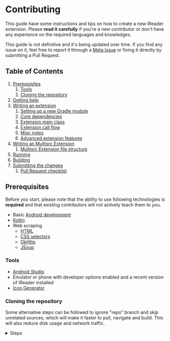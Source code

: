 # Contributing

This guide have some instructions and tips on how to create a new IReader extension. Please **read it carefully** if you're a new contributor or don't have any experience on the required languages and knowledges.

This guide is not definitive and it's being updated over time. If you find any issue on it, feel free to report it through a [Meta Issue](https://github.com/IReaderorg/IReader-extensions/issues/new?assignees=&labels=Meta+request&template=request_meta.yml) or fixing it directly by submitting a Pull Request.

## Table of Contents

1. [Prerequisites](#prerequisites)
    1. [Tools](#tools)
    2. [Cloning the repository](#cloning-the-repository)
2. [Getting help](#getting-help)
3. [Writing an extension](#writing-an-extension)
    1. [Setting up a new Gradle module](#setting-up-a-new-gradle-module)
    2. [Core dependencies](#core-dependencies)
    3. [Extension main class](#extension-main-class)
    4. [Extension call flow](#extension-call-flow)
    5. [Misc notes](#misc-notes)
    6. [Advanced extension features](#advanced-extension-features)
4. [Writing an Multisrc Extension](#writing-an-multisrc-extension)
    1. [Multisrc  Extension file structure](#multisrc-extension-file-structure)
5. [Running](#running)
6. [Building](#building)
6. [Submitting the changes](#submitting-the-changes)
    1. [Pull Request checklist](#pull-request-checklist)

## Prerequisites

Before you start, please note that the ability to use following technologies is **required** and that existing contributors will not actively teach them to you.

- Basic [Android development](https://developer.android.com/)
- [Kotlin](https://kotlinlang.org/)
- Web scraping
    - [HTML](https://developer.mozilla.org/en-US/docs/Web/HTML)
    - [CSS selectors](https://developer.mozilla.org/en-US/docs/Web/CSS/CSS_Selectors)
    - [OkHttp](https://square.github.io/okhttp/)
    - [JSoup](https://jsoup.org/)

### Tools

- [Android Studio](https://developer.android.com/studio)
- Emulator or phone with developer options enabled and a recent version of IReader installed
- [Icon Generator](https://icon.kitchen/)
### Cloning the repository

Some alternative steps can be followed to ignore "repo" branch and skip unrelated sources, which will make it faster to pull, navigate and build. This will also reduce disk usage and network traffic.

<details><summary>Steps</summary>

1. Make sure to delete "repo" branch in your fork. You may also want to disable Actions in the repo settings.

   **Also make sure you are using the latest version of Git as many commands used here are pretty new.**

2. Do a partial clone.
    ```bash
    git clone --filter=blob:none --sparse <fork-repo-url>
    cd IReader-extensions/
    ```


## Getting help

- Join [the Discord server](https://discord.gg/HBU6zD8c5v) for online help and to ask questions while developing your extension. When doing so, please ask it in the `#app-dev` channel.
- There are some features and tricks that are not explored in this document. Refer to existing extension code for examples.

## Writing an extension

The quickest way to get started is to copy an existing extension's folder structure and renaming it as needed. We also recommend reading through a few existing extensions' code before you start.

### Setting up a new Gradle module

Each extension should reside in `sources/<lang>/<mysourcename>`. Use `sources/multisrc ` if your target source supports multiple languages or if it could support multiple sources.

The `<lang>` used in the folder inside `src` should be the major `language` part. For example, if you will be creating a `pt-BR` source, use `<lang>` here as `pt` only. Inside the source class, use the full locale string instead.

#### Extension file structure

The simplest extension structure looks like this:

```console
$ tree src/<lang>/<mysourcename>/
sources/<lang>/<mysourcename>/
├── build.gradle
├── res (option 1)
│   ├── mipmap-hdpi
│   │   └── ic_launcher.png
│   ├── mipmap-mdpi
│   │   └── ic_launcher.png
│   ├── mipmap-xhdpi
│   │   └── ic_launcher.png
│   ├── mipmap-xxhdpi
│   │   └── ic_launcher.png
│   ├── mipmap-xxxhdpi
│   │   └── ic_launcher.png
│   └── web_hi_res_512.png
└── main
    └── assets (option 2)
	    └── icon.png
    └── src
	    └── ireader
              └── <mysourcename>
                  └── <MySourceName>.kt
```

#### build.gradle
Make sure that your new extension's `build.gradle` file follows the following structure:

```gradle
listOf("en").map { lang ->  
  Extension(  
      name = "BoxNovelCom", // no space between letters
	  versionCode = 4,  
	  libVersion = "1",  
	  lang = lang,  
	  description = "",  
	  nsfw = false,  
	  icon = DEFAULT_ICON  // if you want to use a remote image repalce `DEFAULT_ICON` with a link
  )  
}.also(::register)
```

| Field | Description |
| ----- | ----------- |
| `name` | The name of the extension. |
| `versionCode` | The extension version code. This must be a positive integer and incremented with any change to the code. |
| `libVersion` | (Optional, defaults to `1`) The version of the [extensions library](https://github.com/IReaderorg/IReader) used. |
| `lang` | the language of extension |
| `description ` | the description of extension that you want the users see in the app |
| `isNsfw` | (Optional, defaults to `false`) Flag to indicate that a source contains NSFW content. |
| `icon` | default to `DEFAULT_ICON `,if you want to use a remote image repalce `DEFAULT_ICON` with a link|
| `sourceDir` | default to ``main`` for a single extension|
| `assetsDir` | leave it blank if you you are using local res or if you are using a individual extension|
| `remoteDependencies` | if you want a dependency that is not available IReader-extension projects |

The extension's version name is generated automatically by concatenating `libVersion` and `versionCode`. With the example used above, the version would be `1.4`.

### Core dependencies

#### Extension API

Extensions rely on [extensions-lib](https://github.com/IReaderorg/IReader/tree/master/core/src/commonMain/kotlin/source), which provides some interfaces and stubs from the [app](https://github.com/IReaderorg/IReader) for compilation purposes. The actual implementations can be found [here](https://github.com/IReaderorg/IReader/tree/master/core/src/commonMain/kotlin/source). Referencing the actual implementation will help with understanding extensions' call flow.


#### Additional dependencies

If you find yourself needing additional functionality, you can add more dependencies to your `build.gradle` file.
Many of [the dependencies](https://github.com/IReaderorg/IReader/blob/master/domain/build.gradle.kts) from the main IReader app are exposed to extensions by default.

> Note that several dependencies are already exposed to all extensions via Gradle version catalog.
> To view which are available view `libs.versions.toml` under the `gradle` folder

Notice that we're using `compileOnly` instead of `implementation` if the app already contains it. You could use `implementation` instead for a new dependency, or you prefer not to rely on whatever the main app has at the expense of app size.

Note that using `compileOnly` restricts you to versions that must be compatible with those used in [the latest stable version of IReader](https://github.com/IReaderorg/IReader/releases/latest).

### Extension main class

This class should implement  one of the `Source` implementations: `HttpSource` or `ParsedHttpSource`.

| Class | Description |
| ----- | ----------- |
| `HttpSource`| For online source, where requests are made using HTTP. |
| `SourceFactory`| An Implementation of `HttpSource` that make source creation easier. |

#### Main class key variables

| Field | Description |
| ----- | ----------- |
| `name` | Name displayed in the "Sources" tab in IReader. |
| `baseUrl` | Base URL of the source without any trailing slashes. |
| `lang` | An ISO 639-1 compliant language code (two letters in lower case in most cases, but can also include the country/dialect part by using a simple dash character). |
| `id` | Identifier of your source, automatically set in `HttpSource`. It should only be manually overriden if you need to copy an existing autogenerated ID. |

### Extension call flow


####  getMangaList(sort: Listing?, page: Int)

a.k.a. the default request that app make

#### Book Search

- When the user searches inside the app, `getMangaList` will be called
- if the filters contain a Filter.Title that has a query then the you need to search for a query
    - If search functionality is not available, return `Observable.just(MangasPage(emptyList(), false))`
- `getFilterList` will be called to get all filters and filter types.
```kotlin
val query = filters.findInstance<Filter.Title>()?.value  
  
if (query != null) {  
    getBooks(query = query) // you need to implement this yourself
}
```

##### Filters

The search flow have support to filters that can be added to a `FilterList` inside the `getFilterList` method. When the user changes the filters' state, they will be passed to the `searchRequest`, and they can be iterated to create the request (by getting the `filter.state` value, where the type varies depending on the `Filter` used). You can check the filter types available [here](https://github.com/IReaderorg/IReader/blob/master/core/src/commonMain/kotlin/source/model/Filter.kt) and in the table below.

| Filter | State type | Description |
| ------ | ---------- | ----------- |
| `Filter.Note` | `String` | a note for how to use filters |
| `Filter.Select<V>` | `Int` | A select control, similar to HTML's `<select>`. Only one item can be selected, and the state is the index of the selected one. |
| `Filter.Text` | `String` | A text control, similar to HTML's `<input type="text">`. |
| `Filter.Check` | `Boolean` | A checkbox control, similar to HTML's `<input type="checkbox">`. The state is `true` if it's checked. |
| `Filter.Group<V>` | `List<V>` | A group of filters (preferentially of the same type). The state will be a `List` with all the states. |
| `Filter.Sort` | `Selection` | A control for sorting, with support for the ordering. The state indicates which item index is selected and if the sorting is `ascending`. |


#### Book Details

- When user taps on a book, `getMangaDetails` and `getChapterList` will be called and the results will be cached.
- remember to check for ``commands`` if you enable some commands.
- `fetchChapterList` is called to display the chapter list.
    - **The list should be sorted descending by the source order**.

#### Chapter

- After a chapter list for the book is fetched and the app is going to cache the data, `getChapterList` will be called.
- `ChapterInfo.dateUpload` is the [UNIX Epoch time](https://en.wikipedia.org/wiki/Unix_time) **expressed in milliseconds**.
    - If you don't pass `ChapterInfo.dateUpload` and leave it zero, the app will use the default date instead, but it's recommended to always fill it if it's available.
    - To get the time in milliseconds from a date string, you can use a `SimpleDateFormat` like in the example below.

      ```kotlin
      private fun parseDate(dateStr: String): Long {
          return runCatching { DATE_FORMATTER.parse(dateStr)?.time }
              .getOrNull() ?: 0L
      }

      companion object {
          private val DATE_FORMATTER by lazy {
              SimpleDateFormat("yyyy-MM-dd HH:mm:ss", Locale.ENGLISH)
          }
      }
      ```

      Make sure you make the `SimpleDateFormat` a class constant or variable so it doesn't get recreated for every chapter. If you need to parse or format dates in manga description, create another instance since `SimpleDateFormat` is not thread-safe.

#### Chapter Pages

- When user opens a chapter, `getPageList` will be called and it will return a list of `Page`s.
- you need to parse the html to get a list of ``Pages``, for a novel its a list of `` Text``

## Writing an Multisrc Extension
Sometimes you have a common extension that is used for many languages and only some part of it need to be changed in order to create another extension for another website, in this case, we can use MultiSrc directory in ``sources/multisrc``

#### Multisrc Extension file structure

The simplest extension structure looks like this:

```console
$ tree sources/multisrc/<mysourcename>/
sources/multisrc/<mysourcename>/
├── build.gradle
├── res (option 1)
│   ├── mipmap-hdpi
│   │   └── ic_launcher.png
│   ├── mipmap-mdpi
│   │   └── ic_launcher.png
│   ├── mipmap-xhdpi
│   │   └── ic_launcher.png
│   ├── mipmap-xxhdpi
│   │   └── ic_launcher.png
│   ├── mipmap-xxxhdpi
│   │   └── ic_launcher.png
│   └── web_hi_res_512.png
└── main ( common code that is used for othersources)
│	├── res (option 1)
│	│   ├── mipmap-hdpi
│	│   │   └── ic_launcher.png
│	│   ├── mipmap-mdpi
│	│   │   └── ic_launcher.png
│	│   ├── mipmap-xhdpi
│	│   │   └── ic_launcher.png
│	│   ├── mipmap-xxhdpi
│	│   │   └── ic_launcher.png
│	│   ├── mipmap-xxxhdpi
│	│   │   └── ic_launcher.png
│	│   └── web_hi_res_512.png
│	|
│	├── assets (option 2)
│		    └── icon.png
│    └── src
│	    └── ireader
│              └── <mysourcename>
│                  └── <MySourceName>.kt
├── res (option 1)
│   ├── mipmap-hdpi
│   │   └── ic_launcher.png
│   ├── mipmap-mdpi
│   │   └── ic_launcher.png
│   ├── mipmap-xhdpi
│   │   └── ic_launcher.png
│   ├── mipmap-xxhdpi
│   │   └── ic_launcher.png
│   ├── mipmap-xxxhdpi
│   │   └── ic_launcher.png
│   └── web_hi_res_512.png
└── SiteA ( common code that is used for othersources)
│	├── res (option 1)
│	│   ├── mipmap-hdpi
│	│   │   └── ic_launcher.png
│	│   ├── mipmap-mdpi
│	│   │   └── ic_launcher.png
│	│   ├── mipmap-xhdpi
│	│   │   └── ic_launcher.png
│	│   ├── mipmap-xxhdpi
│	│   │   └── ic_launcher.png
│	│   ├── mipmap-xxxhdpi
│	│   │   └── ic_launcher.png
│	│   └── web_hi_res_512.png
│	|
│	├── assets (option 2)
│		    └── icon.png
│    └── src
│	    └── ireader
│              └── <SiteAName>
│                  └── <SiteAName>.kt
└── SiteB ( Site A )
|	├── res (option 1)
|	│   ├── mipmap-hdpi
|	│   │   └── ic_launcher.png
|	│   ├── mipmap-mdpi
|	│   │   └── ic_launcher.png
|	│   ├── mipmap-xhdpi
|	│   │   └── ic_launcher.png
|	│   ├── mipmap-xxhdpi
|	│   │   └── ic_launcher.png
|	│   ├── mipmap-xxxhdpi
|	│   │   └── ic_launcher.png
|	│   └── web_hi_res_512.png
|	|
|	├── assets (option 2)
|		    └── icon.png
   └── src
	    └── ireader
             └── <SiteBName>
                  └── <SiteBName>.kt
```
#### build.gradle
Make sure that your new extension's `build.gradle` file follows the following structure:

```gradle
	listOf(  
	     Extension(  
		  name = "SiteA",  
		  versionCode = 1,  
		  libVersion = "1",  
		  lang = "en",  
		  description = "",  
		  nsfw = false,  
		  icon = DEFAULT_ICON,  
		  assetsDir = "multisrc/<mysourcename>/SiteA/assets",  
		  sourceDir = "SiteA",  
		  ),  
		  Extension(  
		        name = "SiteB",  
		  versionCode = 1,  
		  libVersion = "1",  
		  lang = "ar",  
		  description = "",  
		  nsfw = false,  
		  icon = DEFAULT_ICON,  
		  assetsDir = "multisrc/<mysourcename>/SiteB/assets",  
		  sourceDir = "SiteB",  
		  ),  
		).also(::register)
```
<B> Note:</b> if you want to test your extension you <B>must comment other extension in build.gradle.kts</B> 

## Running
You can run it directly in android studio, after selecting it in ``Run/Debug Configuration``


## Building

APKs can be created in Android Studio via `Build > Build Bundle(s) / APK(s) > Build APK(s)` or `Build > Generate Signed Bundle / APK`.

## Submitting the changes

When you feel confident about your changes, submit a new Pull Request so your code can be reviewed and merged if it's approved. We encourage following a [GitHub Standard Fork & Pull Request Workflow](https://gist.github.com/Chaser324/ce0505fbed06b947d962) and following the good practices of the workflow, such as not commiting directly to `master`: always create a new branch for your changes.

If you are more comfortable about using Git GUI-based tools, you can refer to [this guide](https://learntodroid.com/how-to-use-git-and-github-in-android-studio/) about the Git integration inside Android Studio, specifically the "How to Contribute to an to Existing Git Repository in Android Studio" section of the guide.

Please **do test your changes by compiling it through Android Studio** before submitting it. Also make sure to follow the PR checklist available in the PR body field when creating a new PR. As a reference, you can find it below.

### Pull Request checklist

- Update `VersionCode` value in `build.gradle` for individual extensions
- Add the `isNsfw = true` flag in `build.gradle` when appropriate
- Explicitly kept the `id` if a source's name or language were changed
- Test the modifications by compiling and running the extension through Android Studio
